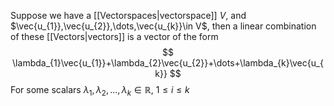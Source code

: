 Suppose we have a [[Vectorspaces|vectorspace]] $V$, and $\vec{u_{1}},\vec{u_{2}},\dots,\vec{u_{k}}\in V$, then a linear combination of these [[Vectors|vectors]] is a vector of the form
$$
\lambda_{1}\vec{u_{1}}+\lambda_{2}\vec{u_{2}}+\dots+\lambda_{k}\vec{u_{k}}
$$
For some scalars $\lambda_{1},\lambda_{2},\dots,\lambda_{k}\in\mathbb{R}$, $1\leq i\leq k$